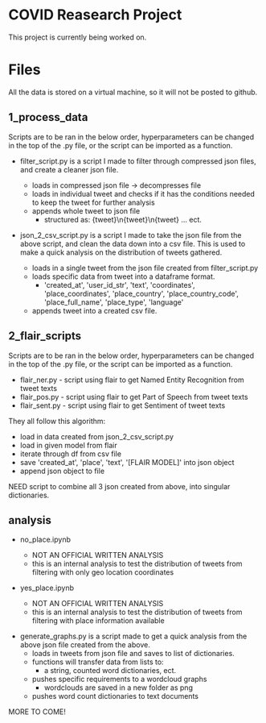 # COVID Reasearch Project

This project is currently being worked on.

# Files

All the data is stored on a virtual machine, so it will not be posted to github.

## 1_process_data

Scripts are to be ran in the below order, hyperparameters can be changed in the top of the .py file, or the script can be imported as a function.

* filter_script.py is a script I made to filter through compressed json files, and create a cleaner json file.
  + loads in compressed json file -> decompresses file
  + loads in individual tweet and checks if it has the conditions needed to keep the tweet for further analysis
  + appends whole tweet to json file
    - structured as: {tweet}\n{tweet}\n{tweet} ... ect.

* json_2_csv_script.py is a script I made to take the json file from the above script, and clean the data down into a csv file. This is used to make a quick analysis on the distribution of tweets gathered.
  + loads in a single tweet from the json file created from filter_script.py 
  + loads specific data from tweet into a dataframe format.
	- 'created_at', 'user_id_str', 'text', 'coordinates', 'place_coordinates', 'place_country', 'place_country_code', 'place_full_name', 'place_type', 'language'
  + appends tweet into a created csv file.

## 2_flair_scripts

Scripts are to be ran in the below order, hyperparameters can be changed in the top of the .py file, or the script can be imported as a function.

* flair_ner.py - script using flair to get Named Entity Recognition from tweet texts
* flair_pos.py - script using flair to get Part of Speech from tweet texts
* flair_sent.py - script using flair to get Sentiment of tweet texts

They all follow this algorithm:

* load in data created from json_2_csv_script.py
* load in given model from flair
* iterate through df from csv file
* save 'created_at', 'place', 'text', '[FLAIR MODEL]' into json object
* append json object to file

NEED script to combine all 3 json created from above, into singular dictionaries.

## analysis

* no_place.ipynb
	+ NOT AN OFFICIAL WRITTEN ANALYSIS
	+ this is an internal analysis to test the distribution of tweets from filtering with only geo location coordinates
	
* yes_place.ipynb
	+ NOT AN OFFICIAL WRITTEN ANALYSIS
	+ this is an internal analysis to test the distribution of tweets from filtering with place information available

+ generate_graphs.py is a script made to get a quick analysis from the above json file created from the above.
  + loads in tweets from json file and saves to list of dictionaries.
  + functions will transfer data from lists to: 
    - a string, counted word dictionaries, ect.
  + pushes specific requirements to a wordcloud graphs
    - wordclouds are saved in a new folder as png
  + pushes word count dictionaries to text documents
  
MORE TO COME!
